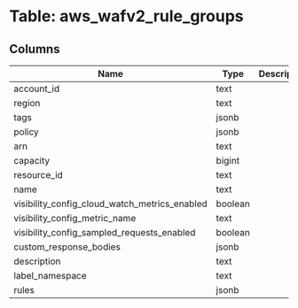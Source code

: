 
# Table: aws_wafv2_rule_groups

## Columns
| Name        | Type           | Description  |
| ------------- | ------------- | -----  |
|account_id|text||
|region|text||
|tags|jsonb||
|policy|jsonb||
|arn|text||
|capacity|bigint||
|resource_id|text||
|name|text||
|visibility_config_cloud_watch_metrics_enabled|boolean||
|visibility_config_metric_name|text||
|visibility_config_sampled_requests_enabled|boolean||
|custom_response_bodies|jsonb||
|description|text||
|label_namespace|text||
|rules|jsonb||
